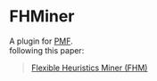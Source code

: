 # FHMiner
A plugin for [PMF](https://github.com/codedjw/PMF).<br />
following this paper:<br />
>[Flexible Heuristics Miner (FHM)](http://ieeexplore.ieee.org/document/5949453/)
